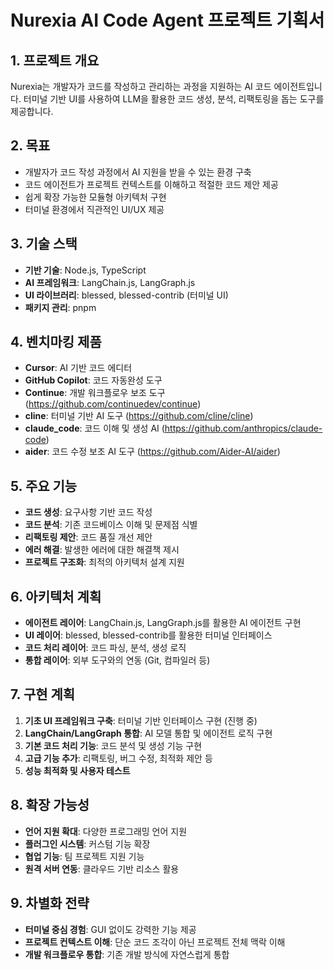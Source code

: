 # Nurexia AI Code Agent 프로젝트 기획서

## 1. 프로젝트 개요
Nurexia는 개발자가 코드를 작성하고 관리하는 과정을 지원하는 AI 코드 에이전트입니다.
터미널 기반 UI를 사용하여 LLM을 활용한 코드 생성, 분석, 리팩토링을 돕는 도구를 제공합니다.

## 2. 목표
- 개발자가 코드 작성 과정에서 AI 지원을 받을 수 있는 환경 구축
- 코드 에이전트가 프로젝트 컨텍스트를 이해하고 적절한 코드 제안 제공
- 쉽게 확장 가능한 모듈형 아키텍처 구현
- 터미널 환경에서 직관적인 UI/UX 제공

## 3. 기술 스택
- **기반 기술**: Node.js, TypeScript
- **AI 프레임워크**: LangChain.js, LangGraph.js
- **UI 라이브러리**: blessed, blessed-contrib (터미널 UI)
- **패키지 관리**: pnpm

## 4. 벤치마킹 제품
- **Cursor**: AI 기반 코드 에디터
- **GitHub Copilot**: 코드 자동완성 도구
- **Continue**: 개발 워크플로우 보조 도구 (https://github.com/continuedev/continue)
- **cline**: 터미널 기반 AI 도구 (https://github.com/cline/cline)
- **claude_code**: 코드 이해 및 생성 AI (https://github.com/anthropics/claude-code)
- **aider**: 코드 수정 보조 AI 도구 (https://github.com/Aider-AI/aider)

## 5. 주요 기능
- **코드 생성**: 요구사항 기반 코드 작성
- **코드 분석**: 기존 코드베이스 이해 및 문제점 식별
- **리팩토링 제안**: 코드 품질 개선 제안
- **에러 해결**: 발생한 에러에 대한 해결책 제시
- **프로젝트 구조화**: 최적의 아키텍처 설계 지원

## 6. 아키텍처 계획
- **에이전트 레이어**: LangChain.js, LangGraph.js를 활용한 AI 에이전트 구현
- **UI 레이어**: blessed, blessed-contrib를 활용한 터미널 인터페이스
- **코드 처리 레이어**: 코드 파싱, 분석, 생성 로직
- **통합 레이어**: 외부 도구와의 연동 (Git, 컴파일러 등)

## 7. 구현 계획
1. **기초 UI 프레임워크 구축**: 터미널 기반 인터페이스 구현 (진행 중)
2. **LangChain/LangGraph 통합**: AI 모델 통합 및 에이전트 로직 구현
3. **기본 코드 처리 기능**: 코드 분석 및 생성 기능 구현
4. **고급 기능 추가**: 리팩토링, 버그 수정, 최적화 제안 등
5. **성능 최적화 및 사용자 테스트**

## 8. 확장 가능성
- **언어 지원 확대**: 다양한 프로그래밍 언어 지원
- **플러그인 시스템**: 커스텀 기능 확장
- **협업 기능**: 팀 프로젝트 지원 기능
- **원격 서버 연동**: 클라우드 기반 리소스 활용

## 9. 차별화 전략
- **터미널 중심 경험**: GUI 없이도 강력한 기능 제공
- **프로젝트 컨텍스트 이해**: 단순 코드 조각이 아닌 프로젝트 전체 맥락 이해
- **개발 워크플로우 통합**: 기존 개발 방식에 자연스럽게 통합